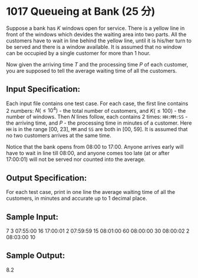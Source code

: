 # 1017 Queueing at Bank (25 分)

Suppose a bank has $K$ windows open for service. There is a yellow line in front of the windows which devides the waiting area into two parts. All the customers have to wait in line behind the yellow line, until it is his/her turn to be served and there is a window available. It is assumed that no window can be occupied by a single customer for more than 1 hour.

Now given the arriving time $T$ and the processing time $P$ of each customer, you are supposed to tell the average waiting time of all the customers.

## Input Specification:
Each input file contains one test case. For each case, the first line contains 2 numbers: $N (≤ 10^4)$ - the total number of customers, and $K (≤ 100)$ - the number of windows. Then $N$ lines follow, each contains 2 times: `HH:MM:SS` - the arriving time, and $P$ - the processing time in minutes of a customer. Here `HH` is in the range [00, 23], `MM` and `SS` are both in [00, 59]. It is assumed that no two customers arrives at the same time.

Notice that the bank opens from 08:00 to 17:00. Anyone arrives early will have to wait in line till 08:00, and anyone comes too late (at or after 17:00:01) will not be served nor counted into the average.

## Output Specification:
For each test case, print in one line the average waiting time of all the customers, in minutes and accurate up to 1 decimal place.

## Sample Input:
7 3
07:55:00 16
17:00:01 2
07:59:59 15
08:01:00 60
08:00:00 30
08:00:02 2
08:03:00 10

## Sample Output:
8.2
